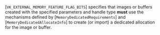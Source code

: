 [`VK_EXTERNAL_MEMORY_FEATURE_FLAG_BITS`] specifies that
images or buffers created with the specified parameters and handle type
 **must**  use the mechanisms defined by [`MemoryDedicatedRequirements`]
and [`MemoryDedicatedAllocateInfo`] to create (or import) a
dedicated allocation for the image or buffer.